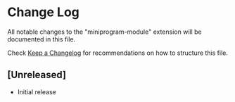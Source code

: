 # Change Log

All notable changes to the "miniprogram-module" extension will be documented in this file.

Check [Keep a Changelog](http://keepachangelog.com/) for recommendations on how to structure this file.

## [Unreleased]

- Initial release